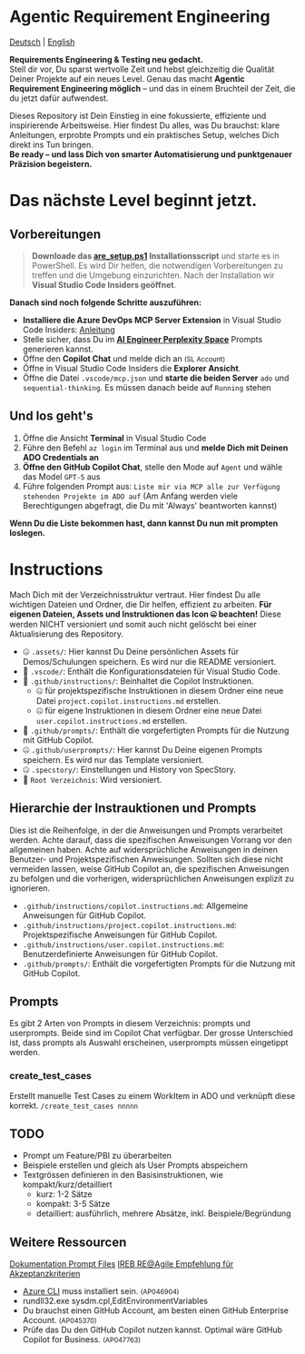 # Agentic Requirement Engineering

[Deutsch](README.md) | [English](README.en.md)

**Requirements Engineering & Testing neu gedacht.**  
Stell dir vor, Du sparst wertvolle Zeit und hebst gleichzeitig die Qualität Deiner Projekte auf ein neues Level. Genau das macht **Agentic Requirement Engineering möglich** – und das in einem Bruchteil der Zeit, die du jetzt dafür aufwendest.

Dieses Repository ist Dein Einstieg in eine fokussierte, effiziente und inspirierende Arbeitsweise. Hier findest Du alles, was Du brauchst: klare Anleitungen, erprobte Prompts und ein praktisches Setup, welches Dich direkt ins Tun bringen.  
**Be ready – und lass Dich von smarter Automatisierung und punktgenauer Präzision begeistern.**  

# Das nächste Level beginnt jetzt.

## Vorbereitungen
> **Downloade das [are_setup.ps1](https://github.com/AndreasKarz/AI-Productivity-Series-Requirement-Engineering-Vibes/blob/main/are_setup.ps1) Installationsscript** und starte es in PowerShell. Es wird Dir helfen, die notwendigen Vorbereitungen zu treffen und die Umgebung einzurichten. Nach der Installation wir **Visual Studio Code Insiders geöffnet**.

**Danach sind noch folgende Schritte auszuführen:**
- **Installiere die Azure DevOps MCP Server Extension** in Visual Studio Code Insiders: [Anleitung](https://github.com/microsoft/azure-devops-mcp)
- Stelle sicher, dass Du im **[AI Engineer Perplexity Space](https://www.perplexity.ai/spaces/the-ai-engineer-UslyhxrNTriahp77tvqP2g)** Prompts generieren kannst.
- Öffne den **Copilot Chat** und melde dich an <small>(SL Account)</small>
- Öffne in Visual Studio Code Insiders die **Explorer Ansicht**.
- Öffne die Datei `.vscode/mcp.json` und **starte die beiden Server** `ado` und `sequential-thinking`. Es müssen danach beide auf `Running` stehen

## Und los geht's
1. Öffne die Ansicht **Terminal** in Visual Studio Code
2. Führe den Befehl `az login` im Terminal aus und **melde Dich mit Deinen ADO Credentials an**
3. **Öffne den GitHub Copilot Chat**, stelle den Mode auf `Agent` und wähle das Model `GPT-5` aus
4. Führe folgenden Prompt aus: `Liste mir via MCP alle zur Verfügung stehenden Projekte im ADO auf` (Am Anfang werden viele Berechtigungen abgefragt, die Du mit 'Always' beantworten kannst)

**Wenn Du die Liste bekommen hast, dann kannst Du nun mit prompten loslegen.**

# Instructions
Mach Dich mit der Verzeichnisstruktur vertraut. Hier findest Du alle wichtigen Dateien und Ordner, die Dir helfen, effizient zu arbeiten. **Für eigenen Dateien, Assets und Instruktionen das Icon 🤐 beachten!** Diese werden NICHT versioniert und somit auch nicht gelöscht bei einer Aktualisierung des Repository.

- 🤐 `.assets/`: Hier kannst Du Deine persönlichen Assets für Demos/Schulungen speichern. Es wird nur die README versioniert.
- 🔄️ `.vscode/`: Enthält die Konfigurationsdateien für Visual Studio Code.
- 🔄️ `.github/instructions/`: Beinhaltet die Copilot Instruktionen. 
  - 🤐 für projektspezifische Instruktionen in diesem Ordner eine neue Datei `project.copilot.instructions.md` erstellen.
  - 🤐 für eigene Instruktionen in diesem Ordner eine neue Datei `user.copilot.instructions.md` erstellen.
- 🔄️ `.github/prompts/`: Enthält die vorgefertigten Prompts für die Nutzung mit GitHub Copilot.
- 🤐 `.github/userprompts/`: Hier kannst Du Deine eigenen Prompts speichern. Es wird nur das Template versioniert.
- 🤐 `.specstory/`: Einstellungen und History von SpecStory.
- 🔄️ `Root Verzeichnis`: Wird versioniert.

## Hierarchie der Instrauktionen und Prompts
Dies ist die Reihenfolge, in der die Anweisungen und Prompts verarbeitet werden. Achte darauf, dass die spezifischen Anweisungen Vorrang vor den allgemeinen haben. Achte auf widersprüchliche Anweisungen in deinen Benutzer- und Projektspezifischen Anweisungen. Sollten sich diese nicht vermeiden lassen, weise GitHub Copilot an, die spezifischen Anweisungen zu befolgen und die vorherigen, widersprüchlichen Anweisungen explizit zu ignorieren.
- `.github/instructions/copilot.instructions.md`: Allgemeine Anweisungen für GitHub Copilot.
- `.github/instructions/project.copilot.instructions.md`: Projektspezifische Anweisungen für GitHub Copilot.
- `.github/instructions/user.copilot.instructions.md`: Benutzerdefinierte Anweisungen für GitHub Copilot.
- `.github/prompts/`: Enthält die vorgefertigten Prompts für die Nutzung mit GitHub Copilot.

## Prompts
Es gibt 2 Arten von Prompts in diesem Verzeichnis: prompts und userprompts. Beide sind im Copilot Chat verfügbar. Der grosse Unterschied ist, dass prompts als Auswahl erscheinen, userprompts müssen eingetippt werden.

### create_test_cases
Erstellt manuelle Test Cases zu einem WorkItem in ADO und verknüpft diese korrekt.
`/create_test_cases nnnnn`


## TODO
- Prompt um Feature/PBI zu überarbeiten
- Beispiele erstellen und gleich als User Prompts abspeichern
- Textgrössen definieren in den Basisinstruktionen, wie kompakt/kurz/detailliert
  - kurz: 1-2 Sätze
  - kompakt: 3-5 Sätze
  - detailliert: ausführlich, mehrere Absätze, inkl. Beispiele/Begründung

## Weitere Ressourcen
[Dokumentation Prompt Files](https://code.visualstudio.com/docs/copilot/copilot-customization#_prompt-files-experimental)
[IREB RE@Agile Empfehlung für Akzeptanzkriterien](https://www.perplexity.ai/search/was-sind-mogliche-formate-fur-W482QZ6bRzWh_0MCBAKfdA#0)


- [Azure CLI](https://learn.microsoft.com/en-us/cli/azure/install-azure-cli-windows) muss installiert sein. <small>(AP046904)</small>
- rundll32.exe sysdm.cpl,EditEnvironmentVariables
- Du brauchst einen GitHub Account, am besten einen GitHub Enterprise Account. <small>(AP045370)</small>
- Prüfe das Du den GitHub Copilot nutzen kannst. Optimal wäre GitHub Copilot for Business. <small>(AP047763)</small>
